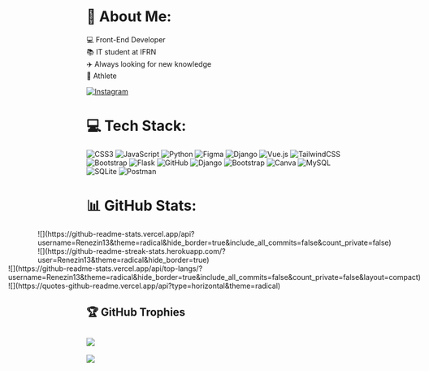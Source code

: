 # 💫 About Me:

💻​ Front-End Developer<br>📚​ IT student at IFRN<br>✈️ Always looking for new knowledge<br>🏓 Athlete<br>

[![Instagram](https://img.shields.io/badge/Instagram-%23E4405F.svg?logo=Instagram&logoColor=white)](https://instagram.com/@rene_rufino7) 

# 💻 Tech Stack:

![CSS3](https://img.shields.io/badge/css3-%231572B6.svg?style=for-the-badge&logo=css3&logoColor=white) ![JavaScript](https://img.shields.io/badge/javascript-%23323330.svg?style=for-the-badge&logo=javascript&logoColor=%23F7DF1E) ![Python](https://img.shields.io/badge/python-3670A0?style=for-the-badge&logo=python&logoColor=ffdd54) ![Figma](https://img.shields.io/badge/figma-%23F24E1E.svg?style=for-the-badge&logo=figma&logoColor=white) ![Django](https://img.shields.io/badge/django-%23092E20.svg?style=for-the-badge&logo=django&logoColor=white) ![Vue.js](https://img.shields.io/badge/vue.js-%2335495e.svg?style=for-the-badge&logo=vuedotjs&logoColor=%234FC08D) ![TailwindCSS](https://img.shields.io/badge/tailwindcss-%2338B2AC.svg?style=for-the-badge&logo=tailwind-css&logoColor=white) ![Bootstrap](https://img.shields.io/badge/bootstrap-%238511FA.svg?style=for-the-badge&logo=bootstrap&logoColor=white) ![Flask](https://img.shields.io/badge/flask-%23000.svg?style=for-the-badge&logo=flask&logoColor=white) ![GitHub](https://img.shields.io/badge/github-%23121011.svg?style=for-the-badge&logo=github&logoColor=white) ![Django](https://img.shields.io/badge/django-%23092E20.svg?style=for-the-badge&logo=django&logoColor=white) ![Bootstrap](https://img.shields.io/badge/bootstrap-%238511FA.svg?style=for-the-badge&logo=bootstrap&logoColor=white) ![Canva](https://img.shields.io/badge/Canva-%2300C4CC.svg?style=for-the-badge&logo=Canva&logoColor=white) ![MySQL](https://img.shields.io/badge/mysql-4479A1.svg?style=for-the-badge&logo=mysql&logoColor=white) ![SQLite](https://img.shields.io/badge/SQLite-000?style=for-the-badge&logo=sqlite&logoColor=07405E) ![Postman](https://img.shields.io/badge/Postman-FF6C37.svg?style=for-the-badge&logo=Postman&logoColor=white)

# 📊 GitHub Stats:
<div style='display: flex; justify-content: center'>
![](https://github-readme-stats.vercel.app/api?username=Renezin13&theme=radical&hide_border=true&include_all_commits=false&count_private=false)
![](https://github-readme-streak-stats.herokuapp.com/?user=Renezin13&theme=radical&hide_border=true)
</div>

<div style='display: flex; justify-content: center'>
  ![](https://github-readme-stats.vercel.app/api/top-langs/?username=Renezin13&theme=radical&hide_border=true&include_all_commits=false&count_private=false&layout=compact)
  ![](https://quotes-github-readme.vercel.app/api?type=horizontal&theme=radical)
</div>

## 🏆 GitHub Trophies
![](https://github-profile-trophy.vercel.app/?username=Renezin13&theme=radical&no-frame=false&no-bg=true&margin-w=4)
---
[![](https://visitcount.itsvg.in/api?id=Renezin13&icon=0&color=0)](https://visitcount.itsvg.in)

<!-- Proudly created with GPRM ( https://gprm.itsvg.in ) -->










<!-- Proudly created with GPRM ( https://gprm.itsvg.in ) -->
